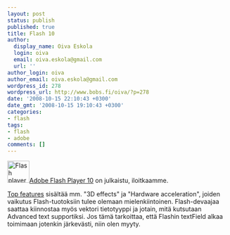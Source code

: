 ```yaml
---
layout: post
status: publish
published: true
title: Flash 10
author:
  display_name: Oiva Eskola
  login: oiva
  email: oiva.eskola@gmail.com
  url: ''
author_login: oiva
author_email: oiva.eskola@gmail.com
wordpress_id: 278
wordpress_url: http://www.bobs.fi/oiva/?p=278
date: '2008-10-15 22:10:43 +0300'
date_gmt: '2008-10-15 19:10:43 +0300'
categories:
- flash
tags:
- flash
- adobe
comments: []
---
```

<p><img class="size-full wp-image-279 alignnone" title="flash_player_50x50" src="http://www.bobs.fi/oiva/wp-content/uploads/2008/10/flash_player_50x50.gif" alt="Flash player logo" width="50" height="50" /><a title="Adobe Flash Player Download" href="http://www.adobe.com/go/getflashplayer">Adobe Flash Player 10</a> on julkaistu, iloitkaamme.</p>
<p><a href="http://www.adobe.com/products/flashplayer/features/">Top features</a> sis&auml;lt&auml;&auml; mm. "3D effects" ja "Hardware acceleration", joiden vaikutus Flash-tuotoksiin tulee olemaan mielenkiintoinen. Flash-devaajaa saattaa kiinnostaa my&ouml;s vektori tietotyyppi ja jotain, mit&auml; kutsutaan Advanced text supportiksi. Jos t&auml;m&auml; tarkoittaa, ett&auml; Flashin textField alkaa toimimaan jotenkin j&auml;rkev&auml;sti, niin olen myyty.</p>
